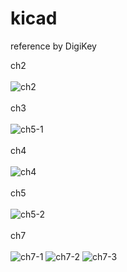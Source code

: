 # kicad

reference by DigiKey

ch2 <br></br>
![ch2](https://github.com/Park-Judong/kicad/assets/84074206/dc1db219-e4bc-4899-92bf-4e37804f9204)
<br></br>
ch3 <br></br>
![ch5-1](https://github.com/Park-Judong/kicad/assets/84074206/36b1a695-db4c-4dd3-81c6-8921cba553a5)
<br></br>
ch4 <br></br>
![ch4](https://github.com/Park-Judong/kicad/assets/84074206/2fa46045-af99-4a9a-8426-51067d18e712)
<br></br>
ch5 <br></br>
![ch5-2](https://github.com/Park-Judong/kicad/assets/84074206/25fc1877-3261-4044-87fc-c6c7c992cda5)
<br></br>
ch7 <br></br>
![ch7-1](https://github.com/Park-Judong/kicad/assets/84074206/72f68efe-72cc-41ba-9b3b-9f15634f5fac)
![ch7-2](https://github.com/Park-Judong/kicad/assets/84074206/5f713f92-584d-4e73-a9f8-f06b13d0baad)
![ch7-3](https://github.com/Park-Judong/kicad/assets/84074206/39501aa8-bc72-4504-9338-8c8a70b1c313)
